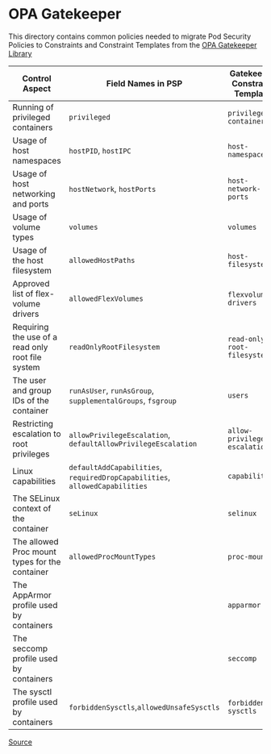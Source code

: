 # OPA Gatekeeper

This directory contains common policies needed to migrate Pod Security Policies to Constraints and Constraint Templates from the [OPA Gatekeeper Library](https://open-policy-agent.github.io/gatekeeper-library/website/)


| Control Aspect | Field Names in PSP  | Gatekeeper Constraint Template |
|-|-|-|
| Running of privileged containers | `privileged` | `privileged-containers` |
| Usage of host namespaces | `hostPID`, `hostIPC` | `host-namespaces` |
| Usage of host networking and ports | `hostNetwork`, `hostPorts` | `host-network-ports` |
| Usage of volume types | `volumes` | `volumes` |
| Usage of the host filesystem | `allowedHostPaths` | `host-filesystem` |
| Approved list of flex-volume drivers | `allowedFlexVolumes` | `flexvolume-drivers` |
| Requiring the use of a read only root file system | `readOnlyRootFilesystem` | `read-only-root-filesystem` |
| The user and group IDs of the container | `runAsUser`, `runAsGroup`, `supplementalGroups`, `fsgroup` | `users` |
| Restricting escalation to root privileges | `allowPrivilegeEscalation`, `defaultAllowPrivilegeEscalation` |  `allow-privilege-escalation` |
| Linux capabilities | `defaultAddCapabilities`, `requiredDropCapabilities`, `allowedCapabilities` | `capabilities` |
| The SELinux context of the container | `seLinux` | `selinux` |
| The allowed Proc mount types for the container | `allowedProcMountTypes` | `proc-mount` |
| The AppArmor profile used by containers | | `apparmor` |
| The seccomp profile used by containers | | `seccomp` |
| The sysctl profile used by containers | `forbiddenSysctls`,`allowedUnsafeSysctls` | `forbidden-sysctls` |


[Source](https://github.com/open-policy-agent/gatekeeper-library/blob/master/library/pod-security-policy/README.md)
